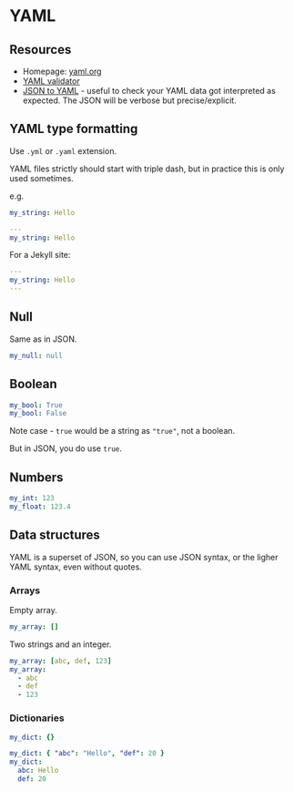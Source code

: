 # YAML

## Resources

- Homepage: [yaml.org](https://yaml.org/)
- [YAML validator](https://codebeautify.org/yaml-validator)
- [JSON to YAML](https://onlineyamltools.com/convert-yaml-to-json) - useful to check your YAML data got interpreted as expected. The JSON will be verbose but precise/explicit.


## YAML type formatting

Use `.yml` or `.yaml` extension.

YAML files strictly should start with triple dash, but in practice this is only used sometimes.

e.g.

```yaml
my_string: Hello
```

```yaml
---
my_string: Hello
```

For a Jekyll site:

```yaml
---
my_string: Hello
---
```


## Null

Same as in JSON.

```yaml
my_null: null
```


## Boolean

```yaml
my_bool: True
my_bool: False
```

Note case - `true` would be a string as `"true"`, not a boolean.

But in JSON, you do use `true`.


## Numbers

```yaml
my_int: 123
my_float: 123.4
```


## Data structures

YAML is a superset of JSON, so you can use JSON syntax, or the ligher YAML syntax, even without quotes.

### Arrays

Empty array.

```yaml
my_array: []
```

Two strings and an integer.

```yaml
my_array: [abc, def, 123]
my_array:
  - abc
  - def
  - 123
```

### Dictionaries

```yaml
my_dict: {} 

my_dict: { "abc": "Hello", "def": 20 } 
my_dict:
  abc: Hello
  def: 20
```
